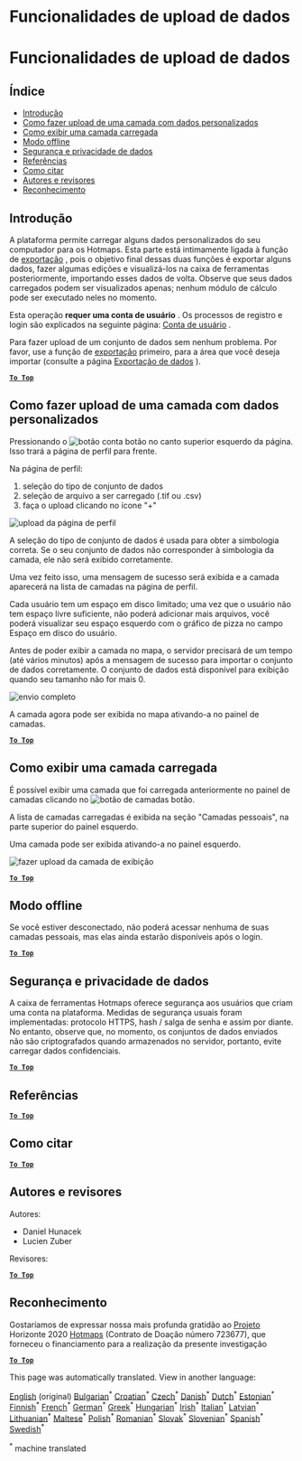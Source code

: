 <h1> <a class="anchor" id="data-upload-functionalities" href="#data-upload-functionalities"><i class="fa fa-link"></i></a> Funcionalidades de upload de dados </h1><h1> <a class="anchor" id="data-upload-functionalities" href="#data-upload-functionalities"><i class="fa fa-link"></i></a> Funcionalidades de upload de dados </h1><h2> <a class="anchor" id="table-of-contents" href="#table-of-contents"><i class="fa fa-link"></i></a> Índice </h2><ul><li> <a href="#introduction">Introdução</a> </li><li> <a href="#how-to-upload-a-layer-with-custom-data">Como fazer upload de uma camada com dados personalizados</a> </li><li> <a href="#how-to-display-an-uploaded-layer">Como exibir uma camada carregada</a> </li><li> <a href="#offline-mode">Modo offline</a> </li><li> <a href="#data-security-and-privacy">Segurança e privacidade de dados</a> </li><li> <a href="#references">Referências</a> </li><li> <a href="#how-to-cite">Como citar</a> </li><li> <a href="#authors-and-reviewers">Autores e revisores</a> </li><li> <a href="#acknowledgement">Reconhecimento</a> </li></ul><h2> <a class="anchor" id="introduction" href="#introduction"><i class="fa fa-link"></i></a> Introdução </h2><p> A plataforma permite carregar alguns dados personalizados do seu computador para os Hotmaps. Esta parte está intimamente ligada à função de <a href="en-Data-export-functionalities">exportação</a> , pois o objetivo final dessas duas funções é exportar alguns dados, fazer algumas edições e visualizá-los na caixa de ferramentas posteriormente, importando esses dados de volta. Observe que seus dados carregados podem ser visualizados apenas; nenhum módulo de cálculo pode ser executado neles no momento. </p><p> Esta operação <strong>requer uma conta de usuário</strong> . Os processos de registro e login são explicados na seguinte página: <a href="en-Introduction-to-user-interface#Connect">Conta de usuário</a> . </p><p> Para fazer upload de um conjunto de dados sem nenhum problema. Por favor, use a função de <a href="en-Data-export-functionalities">exportação</a> primeiro, para a área que você deseja importar (consulte a página <a href="Data-export-functionalities">Exportação de dados</a> ). </p><p><ins> <code><strong><a href="#table-of-contents">To Top</a></strong></code> </ins> </p><h2> <a class="anchor" id="how-to-upload-a-layer-with-custom-data" href="#how-to-upload-a-layer-with-custom-data"><i class="fa fa-link"></i></a> Como fazer upload de uma camada com dados personalizados </h2><p> Pressionando o <img alt="botão conta" src="en-images/account-btn.png"/> botão no canto superior esquerdo da página. Isso trará a página de perfil para frente. </p><p> Na página de perfil: </p><ol><li> seleção do tipo de conjunto de dados </li><li> seleção de arquivo a ser carregado (.tif ou .csv) </li><li> faça o upload clicando no ícone &quot;+&quot; </li></ol><p><img alt="upload da página de perfil" src="en-images/profile-upload.png"/></p><p> A seleção do tipo de conjunto de dados é usada para obter a simbologia correta. Se o seu conjunto de dados não corresponder à simbologia da camada, ele não será exibido corretamente. </p><p> Uma vez feito isso, uma mensagem de sucesso será exibida e a camada aparecerá na lista de camadas na página de perfil. </p><p> Cada usuário tem um espaço em disco limitado; uma vez que o usuário não tem espaço livre suficiente, não poderá adicionar mais arquivos, você poderá visualizar seu espaço esquerdo com o gráfico de pizza no campo Espaço em disco do usuário. </p><p> Antes de poder exibir a camada no mapa, o servidor precisará de um tempo (até vários minutos) após a mensagem de sucesso para importar o conjunto de dados corretamente. O conjunto de dados está disponível para exibição quando seu tamanho não for mais 0. </p><p><img alt="envio completo" src="en-images/upload_complete.png"/></p><p> A camada agora pode ser exibida no mapa ativando-a no painel de camadas. </p><p><ins> <code><strong><a href="#table-of-contents">To Top</a></strong></code> </ins> </p><h2> <a class="anchor" id="how-to-display-an-uploaded-layer" href="#how-to-display-an-uploaded-layer"><i class="fa fa-link"></i></a> Como exibir uma camada carregada </h2><p> É possível exibir uma camada que foi carregada anteriormente no painel de camadas clicando no <img alt="botão de camadas" src="en-images/layers-btn.png"/> botão. </p><p> A lista de camadas carregadas é exibida na seção &quot;Camadas pessoais&quot;, na parte superior do painel esquerdo. </p><p> Uma camada pode ser exibida ativando-a no painel esquerdo. </p><p><img alt="fazer upload da camada de exibição" src="en-images/upload-layers.png"/></p><p><ins> <code><strong><a href="#table-of-contents">To Top</a></strong></code> </ins> </p><h2> <a class="anchor" id="offline-mode" href="#offline-mode"><i class="fa fa-link"></i></a> Modo offline </h2><p> Se você estiver desconectado, não poderá acessar nenhuma de suas camadas pessoais, mas elas ainda estarão disponíveis após o login. </p><p><ins> <code><strong><a href="#table-of-contents">To Top</a></strong></code> </ins> </p><h2> <a class="anchor" id="data-security-and-privacy" href="#data-security-and-privacy"><i class="fa fa-link"></i></a> Segurança e privacidade de dados </h2><p> A caixa de ferramentas Hotmaps oferece segurança aos usuários que criam uma conta na plataforma. Medidas de segurança usuais foram implementadas: protocolo HTTPS, hash / salga de senha e assim por diante. No entanto, observe que, no momento, os conjuntos de dados enviados não são criptografados quando armazenados no servidor, portanto, evite carregar dados confidenciais. </p><p><ins> <code><strong><a href="#table-of-contents">To Top</a></strong></code> </ins> </p><h2> <a class="anchor" id="references" href="#references"><i class="fa fa-link"></i></a> Referências </h2><p><ins> <code><strong><a href="#table-of-contents">To Top</a></strong></code> </ins> </p><h2> <a class="anchor" id="how-to-cite" href="#how-to-cite"><i class="fa fa-link"></i></a> Como citar </h2><p><ins> <code><strong><a href="#table-of-contents">To Top</a></strong></code> </ins> </p><h2> <a class="anchor" id="authors-and-reviewers" href="#authors-and-reviewers"><i class="fa fa-link"></i></a> Autores e revisores </h2><p> Autores: </p><ul><li> Daniel Hunacek </li><li> Lucien Zuber </li></ul><p> Revisores: </p><p><ins> <code><strong><a href="#table-of-contents">To Top</a></strong></code> </ins> </p><h2> <a class="anchor" id="acknowledgement" href="#acknowledgement"><i class="fa fa-link"></i></a> Reconhecimento </h2><p> Gostaríamos de expressar nossa mais profunda gratidão ao <a href="https://www.hotmaps-project.eu">Projeto</a> Horizonte 2020 <a href="https://www.hotmaps-project.eu">Hotmaps</a> (Contrato de Doação número 723677), que forneceu o financiamento para a realização da presente investigação </p><p><ins> <code><strong><a href="#table-of-contents">To Top</a></strong></code> </ins> </p>
<!--- THIS IS A SUPER UNIQUE IDENTIFIER -->

This page was automatically translated. View in another language:

[English](../en/Data-upload-functionalities) (original) [Bulgarian](../bg/Data-upload-functionalities)<sup>\*</sup> [Croatian](../hr/Data-upload-functionalities)<sup>\*</sup> [Czech](../cs/Data-upload-functionalities)<sup>\*</sup> [Danish](../da/Data-upload-functionalities)<sup>\*</sup> [Dutch](../nl/Data-upload-functionalities)<sup>\*</sup> [Estonian](../et/Data-upload-functionalities)<sup>\*</sup> [Finnish](../fi/Data-upload-functionalities)<sup>\*</sup> [French](../fr/Data-upload-functionalities)<sup>\*</sup> [German](../de/Data-upload-functionalities)<sup>\*</sup> [Greek](../el/Data-upload-functionalities)<sup>\*</sup> [Hungarian](../hu/Data-upload-functionalities)<sup>\*</sup> [Irish](../ga/Data-upload-functionalities)<sup>\*</sup> [Italian](../it/Data-upload-functionalities)<sup>\*</sup> [Latvian](../lv/Data-upload-functionalities)<sup>\*</sup> [Lithuanian](../lt/Data-upload-functionalities)<sup>\*</sup> [Maltese](../mt/Data-upload-functionalities)<sup>\*</sup> [Polish](../pl/Data-upload-functionalities)<sup>\*</sup>  [Romanian](../ro/Data-upload-functionalities)<sup>\*</sup> [Slovak](../sk/Data-upload-functionalities)<sup>\*</sup> [Slovenian](../sl/Data-upload-functionalities)<sup>\*</sup> [Spanish](../es/Data-upload-functionalities)<sup>\*</sup> [Swedish](../sv/Data-upload-functionalities)<sup>\*</sup> 

<sup>\*</sup> machine translated
